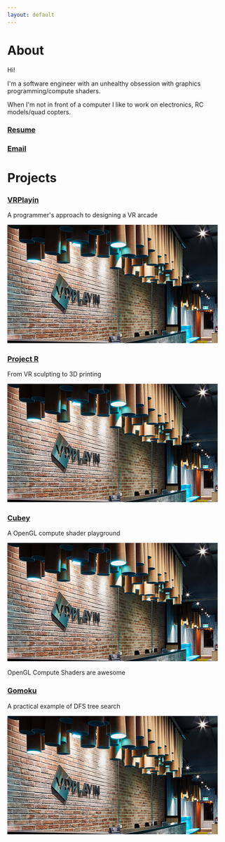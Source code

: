 ```yaml
---
layout: default
---
```


# About

Hi!

I'm a software engineer with an unhealthy obsession with graphics programming/compute shaders.

When I'm not in front of a computer I like to work on electronics, RC models/quad copters.

### [Resume](./assets/bryan_resume.pdf)

### [Email](mailto:byebyebryan@gmail.com)

# Projects

### [VRPlayin](./vrplayin.html)

A programmer's approach to designing a VR arcade

[![vrplayin](./assets/img/vrplayin.png)](./vrplayin.html)

### [Project R](./projectr.html)

From VR sculpting to 3D printing

[![projectr](./assets/img/vrplayin.png)](./projectr.html)

### [Cubey](./cubey.html)

A OpenGL compute shader playground

[![cubey](./assets/img/vrplayin.png)](./cubey.html)

OpenGL Compute Shaders are awesome

### [Gomoku](./gomoku.html)

A practical example of DFS tree search

[![gomoku](./assets/img/vrplayin.png)](./gomoku.html)
